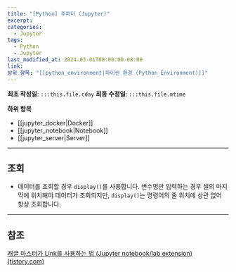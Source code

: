 ```yaml
---
title: "[Python] 주피터 (Jupyter)"
excerpt: 
categories:
  - Jupyter
tags:
  - Python
  - Jupyter
last_modified_at: 2024-03-01T00:00:00-00:00
link: 
상위 항목: "[[python_environment|파이썬 환경 (Python Environment)]]"
---
```

**최초 작성일**: `:::this.file.cday`
**최종 수정일**: `:::this.file.mtime`

**하위 항목**
- [[jupyter_docker|Docker]]
- [[jupyter_notebook|Notebook]]
- [[jupyter_server|Server]]

---
## 조회
- 데이터를 조회할 경우 `display()`를 사용합니다. 변수명만 입력하는 경우 셀의 마지막에 위치해야 데이터가 조회되지만, `display()`는 명령어의 줄 위치에 상관 없어 항상 조회합니다.

---
## 참조
[캐글 마스터가 Link를 사용하는 법 (Jupyter notebook/lab extension) (tistory.com)](https://lv99.tistory.com/102)